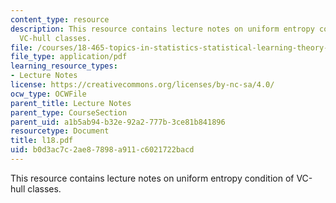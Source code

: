 ```yaml
---
content_type: resource
description: This resource contains lecture notes on uniform entropy condition of
  VC-hull classes.
file: /courses/18-465-topics-in-statistics-statistical-learning-theory-spring-2007/b0d3ac7c2ae87898a911c6021722bacd_l18.pdf
file_type: application/pdf
learning_resource_types:
- Lecture Notes
license: https://creativecommons.org/licenses/by-nc-sa/4.0/
ocw_type: OCWFile
parent_title: Lecture Notes
parent_type: CourseSection
parent_uid: a1b5ab94-b32e-92a2-777b-3ce81b841896
resourcetype: Document
title: l18.pdf
uid: b0d3ac7c-2ae8-7898-a911-c6021722bacd
---
```

This resource contains lecture notes on uniform entropy condition of VC-hull classes.